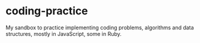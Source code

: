 # coding-practice
My sandbox to practice implementing coding problems, algorithms and data structures, mostly in JavaScript, some in Ruby.
